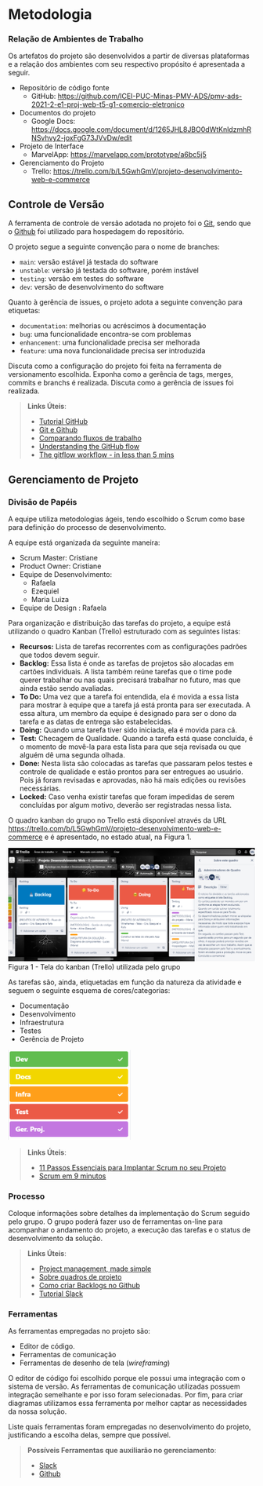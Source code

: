 
# Metodologia

### Relação de Ambientes de Trabalho

Os artefatos do projeto são desenvolvidos a partir de diversas plataformas e a relação dos ambientes com seu respectivo propósito é apresentada a seguir. 
* Repositório de código fonte
   - GitHub: https://github.com/ICEI-PUC-Minas-PMV-ADS/pmv-ads-2021-2-e1-proj-web-t5-g1-comercio-eletronico
* Documentos do projeto
   - Google Docs: https://docs.google.com/document/d/1265JHL8JBO0dWtKnldzmhRNSvhvy2-joxFgG73JVvDw/edit
* Projeto de Interface 
   - MarvelApp: https://marvelapp.com/prototype/a6bc5j5
* Gerenciamento do Projeto
   - Trello: https://trello.com/b/L5GwhGmV/projeto-desenvolvimento-web-e-commerce

## Controle de Versão

A ferramenta de controle de versão adotada no projeto foi o
[Git](https://git-scm.com/), sendo que o [Github](https://github.com)
foi utilizado para hospedagem do repositório.

O projeto segue a seguinte convenção para o nome de branches:

- `main`: versão estável já testada do software
- `unstable`: versão já testada do software, porém instável
- `testing`: versão em testes do software
- `dev`: versão de desenvolvimento do software

Quanto à gerência de issues, o projeto adota a seguinte convenção para
etiquetas:

- `documentation`: melhorias ou acréscimos à documentação
- `bug`: uma funcionalidade encontra-se com problemas
- `enhancement`: uma funcionalidade precisa ser melhorada
- `feature`: uma nova funcionalidade precisa ser introduzida

Discuta como a configuração do projeto foi feita na ferramenta de versionamento escolhida. Exponha como a gerência de tags, merges, commits e branchs é realizada. Discuta como a gerência de issues foi realizada.

> **Links Úteis**:
> - [Tutorial GitHub](https://guides.github.com/activities/hello-world/)
> - [Git e Github](https://www.youtube.com/playlist?list=PLHz_AreHm4dm7ZULPAmadvNhH6vk9oNZA)
>  - [Comparando fluxos de trabalho](https://www.atlassian.com/br/git/tutorials/comparing-workflows)
> - [Understanding the GitHub flow](https://guides.github.com/introduction/flow/)
> - [The gitflow workflow - in less than 5 mins](https://www.youtube.com/watch?v=1SXpE08hvGs)

## Gerenciamento de Projeto

### Divisão de Papéis

A equipe utiliza metodologias ágeis, tendo escolhido o Scrum como base para definição do processo de desenvolvimento.

A equipe está organizada da seguinte maneira:
- Scrum Master:  Cristiane
- Product Owner: Cristiane
- Equipe de Desenvolvimento:
     - Rafaela
     - Ezequiel 
     - Maria Luiza
- Equipe de Design : Rafaela

Para organização e distribuição das tarefas do projeto, a equipe está utilizando o quadro Kanban (Trello) estruturado com as seguintes listas:

- **Recursos:** Lista de tarefas recorrentes com as configurações padrões que todos devem seguir.
- **Backlog:** Essa lista é onde as tarefas de projetos são alocadas em cartões individuais. A lista também reúne tarefas que o time pode querer trabalhar ou nas quais precisará trabalhar no futuro, mas que ainda estão sendo avaliadas.
- **To Do:** Uma vez que a tarefa foi entendida, ela é movida a essa lista para mostrar à equipe que a tarefa já está pronta para ser executada. A essa altura, um membro da equipe é designado para ser o dono da tarefa e as datas de entrega são estabelecidas.
- **Doing:** Quando uma tarefa tiver sido iniciada, ela é movida para cá.
- **Test:** Checagem de Qualidade. Quando a tarefa está quase concluída, é o momento de movê-la para esta lista para que seja revisada ou que alguém dê uma segunda olhada.
- **Done:** Nesta lista são colocadas as tarefas que passaram pelos testes e controle de qualidade e estão prontos para ser entregues ao usuário. Pois já foram revisadas e aprovadas, não há mais edições ou revisões necessárias.
- **Locked:** Caso venha existir tarefas que foram impedidas de serem concluídas por algum motivo, deverão ser registradas nessa lista.

O quadro kanban do grupo no Trello está disponível através da URL https://trello.com/b/L5GwhGmV/projeto-desenvolvimento-web-e-commerce e é apresentado, no estado atual, na Figura 1.

![](/docs/trello.PNG)
Figura 1 - Tela do kanban (Trello) utilizada pelo grupo

As tarefas são, ainda, etiquetadas em função da natureza da atividade e seguem o seguinte esquema de cores/categorias:
* Documentação                                            
* Desenvolvimento                                                          
* Infraestrutura
* Testes
* Gerência de Projeto

![](/docs/etiquetas.PNG)

> **Links Úteis**:
> - [11 Passos Essenciais para Implantar Scrum no seu 
> Projeto](https://mindmaster.com.br/scrum-11-passos/)
> - [Scrum em 9 minutos](https://www.youtube.com/watch?v=XfvQWnRgxG0)

### Processo

Coloque  informações sobre detalhes da implementação do Scrum seguido pelo grupo. O grupo poderá fazer uso de ferramentas on-line para acompanhar o andamento do projeto, a execução das tarefas e o status de desenvolvimento da solução.
 
> **Links Úteis**:
> - [Project management, made simple](https://github.com/features/project-management/)
> - [Sobre quadros de projeto](https://docs.github.com/pt/github/managing-your-work-on-github/about-project-boards)
> - [Como criar Backlogs no Github](https://www.youtube.com/watch?v=RXEy6CFu9Hk)
> - [Tutorial Slack](https://slack.com/intl/en-br/)

### Ferramentas

As ferramentas empregadas no projeto são:

- Editor de código.
- Ferramentas de comunicação
- Ferramentas de desenho de tela (_wireframing_)

O editor de código foi escolhido porque ele possui uma integração com o
sistema de versão. As ferramentas de comunicação utilizadas possuem
integração semelhante e por isso foram selecionadas. Por fim, para criar
diagramas utilizamos essa ferramenta por melhor captar as
necessidades da nossa solução.

Liste quais ferramentas foram empregadas no desenvolvimento do projeto, justificando a escolha delas, sempre que possível.
 
> **Possíveis Ferramentas que auxiliarão no gerenciamento**: 
> - [Slack](https://slack.com/)
> - [Github](https://github.com/)
